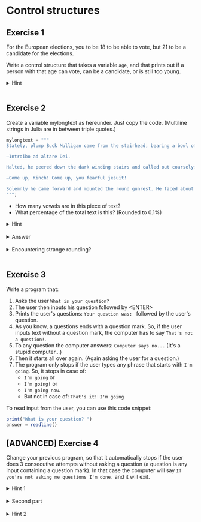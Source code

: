 # Control structures

## Exercise 1

For the European elections, you to be 18 to be able to vote, but 21 to be a candidate for the elections.

Write a control structure that takes a variable `age`, and that prints out if a person with that age can vote, can be a candidate, or is still too young.

<details>
  <summary>Hint</summary>

  The order of your `if` and `else` conditions matter. What do you think will happen if you switch the order?

  (If your code didn't work, this is probably what you need to look into.)

</details><br>

## Exercise 2

Create a variable mylongtext as hereunder. Just copy the code.
(Multiline strings in Julia are in between triple quotes.)
```julia
mylongtext = """
Stately, plump Buck Mulligan came from the stairhead, bearing a bowl of lather on which a mirror and a razor lay crossed. A yellow dressinggown, ungirdled, was sustained gently behind him on the mild morning air. He held the bowl aloft and intoned:

—Introibo ad altare Dei.

Halted, he peered down the dark winding stairs and called out coarsely:

—Come up, Kinch! Come up, you fearful jesuit!

Solemnly he came forward and mounted the round gunrest. He faced about and blessed gravely thrice the tower, the surrounding land and the awaking mountains. Then, catching sight of Stephen Dedalus, he bent towards him and made rapid crosses in the air, gurgling in his throat and shaking his head. Stephen Dedalus, displeased and sleepy, leaned his arms on the top of the staircase and looked coldly at the shaking gurgling face that blessed him, equine in its length, and at the light untonsured hair, grained and hued like pale oak.
""";
```

- How many vowels are in this piece of text?
- What percentage of the total text is this? (Rounded to 0.1%)

<details>
  <summary>Hint</summary>

  - You will have to loop over every letter in mylongtext.
  - Test this code in the REPL: `'c' in "abcd"`. Think how you can use this concept to isolate vowels.
  - To round the percentage you can use `round(number, digits=x)` with `x` the number of digits you want to keep.

</details><br>

<details>
  <summary>Answer</summary>

  The answer should be `271`, which is `29%` of the total length.

</details><br>

<details>
  <summary>Encountering strange rounding?</summary>

  Depending on how you did the rounding to get to a percentage, you might get some strange results:
  ```julia
round(ratio, digits=3)         # 0.291
round(ratio, digits=3) * 100   # 29.099999999999998   Why?
round(100*ratio, digits=1)     # 29.1
```
</details><br>


## Exercise 3

Write a program that:
1. Asks the user `What is your question?`
2. The user then inputs his question followed by \<ENTER\>
3. Prints the user's questions: `Your question was: ` followed by the user's question.
4. As you know, a questions ends with a question mark. So, if the user inputs text without a question mark, the computer has to say `That's not a question!`.
4. To any question the computer answers: `Computer says no...` (It's a stupid computer...)
5. Then it starts all over again. (Again asking the user for a question.)
6. The program only stops if the user types any phrase that starts with `I'm going`. So, it stops in case of:
    - `I'm going` or
    - `I'm going!` or
    - `I'm going now`.
    - But not in case of: `That's it! I'm going`

To read input from the user, you can use this code snippet:
```julia
print("What is your question? ")
answer = readline()
```

## [ADVANCED] Exercise 4

Change your previous program, so that it automatically stops if the user does 3 consecutive attempts without asking a question (a question is any input containing a question mark). In that case the computer will say `If you're not asking me questions I'm done.` and it will exit.

<details>
  <summary>Hint 1</summary>

  For exercise 3 you probably used a `while` loop.

  So you could initiate a counter before the loop, increase it each time the user does not ask a question, and then check that counter in the while loop.
</details><br>

<details>
  <summary>Second part</summary>

  The computer should only stop after 3 **consecutive** attemps. So if the user has entered a non-question twice, and then enters a question, and then again a non-question, the computer should **not** exit.

  Does your program work this way?
</details><br>


<details>
  <summary>Hint 2</summary>

  You initiated a counter, and increase it after every non-question. So what should happen with this counter when the user enters a question?

</details><br>
